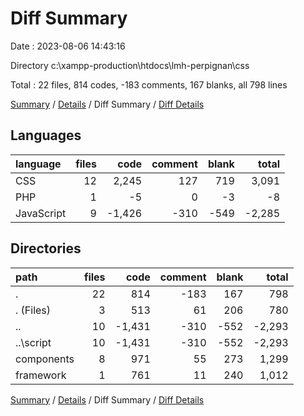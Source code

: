 # Diff Summary

Date : 2023-08-06 14:43:16

Directory c:\\xampp-production\\htdocs\\lmh-perpignan\\css

Total : 22 files,  814 codes, -183 comments, 167 blanks, all 798 lines

[Summary](results.md) / [Details](details.md) / Diff Summary / [Diff Details](diff-details.md)

## Languages
| language | files | code | comment | blank | total |
| :--- | ---: | ---: | ---: | ---: | ---: |
| CSS | 12 | 2,245 | 127 | 719 | 3,091 |
| PHP | 1 | -5 | 0 | -3 | -8 |
| JavaScript | 9 | -1,426 | -310 | -549 | -2,285 |

## Directories
| path | files | code | comment | blank | total |
| :--- | ---: | ---: | ---: | ---: | ---: |
| . | 22 | 814 | -183 | 167 | 798 |
| . (Files) | 3 | 513 | 61 | 206 | 780 |
| .. | 10 | -1,431 | -310 | -552 | -2,293 |
| ..\\script | 10 | -1,431 | -310 | -552 | -2,293 |
| components | 8 | 971 | 55 | 273 | 1,299 |
| framework | 1 | 761 | 11 | 240 | 1,012 |

[Summary](results.md) / [Details](details.md) / Diff Summary / [Diff Details](diff-details.md)